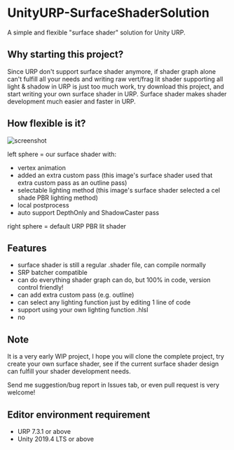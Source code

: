 # UnityURP-SurfaceShaderSolution
 A simple and flexible "surface shader" solution for Unity URP.
 
Why starting this project?
-----------------------
Since URP don't support surface shader anymore, if shader graph alone can't fulfill all your needs and writing raw vert/frag lit shader supporting all light & shadow in URP is just too much work, try download this project, and start writing your own surface shader in URP.
Surface shader makes shader development much easier and faster in URP.

How flexible is it?
-----------------------
 ![screenshot](https://i.imgur.com/pLNO4aR.png)
 
left sphere = our surface shader with:
- vertex animation
- added an extra custom pass (this image's surface shader used that  extra custom pass as an outline pass)
- selectable lighting method (this image's surface shader selected a cel shade PBR lighting method)
- local postprocess
- auto support DepthOnly and ShadowCaster pass

right sphere = default URP PBR lit shader

Features
-----------------------
- surface shader is still a regular .shader file, can compile normally
- SRP batcher compatible
- can do everything shader graph can do, but 100% in code, version control friendly!
- can add extra custom pass (e.g. outline)
- can select any lighting function just by editing 1 line of code
- support using your own lighting function .hlsl
- no 

Note
-----------------------
It is a very early WIP project, I hope you will clone the complete project, try create your own surface shader, see if the current surface shader design can fulfill your shader development needs.

Send me suggestion/bug report in Issues tab, or even pull request is very welcome!

Editor environment requirement
-----------------------
- URP 7.3.1 or above
- Unity 2019.4 LTS or above
